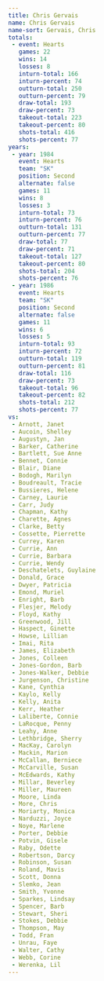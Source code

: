 ```yaml
---
title: Chris Gervais
name: Chris Gervais
name-sort: Gervais, Chris
totals:
 - event: Hearts
   games: 22
   wins: 14
   losses: 8
   inturn-total: 166
   inturn-percent: 74
   outturn-total: 250
   outturn-percent: 79
   draw-total: 193
   draw-percent: 73
   takeout-total: 223
   takeout-percent: 80
   shots-total: 416
   shots-percent: 77
years:
 - year: 1984
   event: Hearts
   team: "SK"
   position: Second
   alternate: false
   games: 11
   wins: 8
   losses: 3
   inturn-total: 73
   inturn-percent: 76
   outturn-total: 131
   outturn-percent: 77
   draw-total: 77
   draw-percent: 71
   takeout-total: 127
   takeout-percent: 80
   shots-total: 204
   shots-percent: 76
 - year: 1986
   event: Hearts
   team: "SK"
   position: Second
   alternate: false
   games: 11
   wins: 6
   losses: 5
   inturn-total: 93
   inturn-percent: 72
   outturn-total: 119
   outturn-percent: 81
   draw-total: 116
   draw-percent: 73
   takeout-total: 96
   takeout-percent: 82
   shots-total: 212
   shots-percent: 77
vs:
 - Arnott, Janet
 - Aucoin, Shelley
 - Augustyn, Jan
 - Barker, Catherine
 - Bartlett, Sue Anne
 - Bennet, Connie
 - Blair, Diane
 - Bodogh, Marilyn
 - Boudreault, Tracie
 - Bussieres, Helene
 - Carney, Laurie
 - Carr, Judy
 - Chapman, Kathy
 - Charette, Agnes
 - Clarke, Betty
 - Cossette, Pierrette
 - Currey, Karen
 - Currie, Ann
 - Currie, Barbara
 - Currie, Wendy
 - Deschatelets, Guylaine
 - Donald, Grace
 - Dwyer, Patricia
 - Emond, Muriel
 - Enright, Barb
 - Flesjer, Melody
 - Floyd, Kathy
 - Greenwood, Jill
 - Haspect, Ginette
 - Howse, Lillian
 - Imai, Rita
 - James, Elizabeth
 - Jones, Colleen
 - Jones-Gordon, Barb
 - Jones-Walker, Debbie
 - Jurgenson, Christine
 - Kane, Cynthia
 - Kaylo, Kelly
 - Kelly, Anita
 - Kerr, Heather
 - Laliberte, Connie
 - LaRocque, Penny
 - Leahy, Anne
 - Lethbridge, Sherry
 - MacKay, Carolyn
 - Mackin, Marion
 - McCallan, Berniece
 - McCarville, Susan
 - McEdwards, Kathy
 - Millar, Beverley
 - Miller, Maureen
 - Moore, Linda
 - More, Chris
 - Moriarty, Monica
 - Narduzzi, Joyce
 - Noye, Marlene
 - Porter, Debbie
 - Potvin, Gisele
 - Raby, Odette
 - Robertson, Darcy
 - Robinson, Susan
 - Roland, Mavis
 - Scott, Donna
 - Slemko, Jean
 - Smith, Yvonne
 - Sparkes, Lindsay
 - Spencer, Barb
 - Stewart, Sheri
 - Stokes, Debbie
 - Thompson, May
 - Todd, Fran
 - Unrau, Faye
 - Walter, Cathy
 - Webb, Corine
 - Werenka, Lil
---
```

